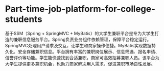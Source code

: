 # Part-time-job-platform-for-college-students
基于SSM（Spring + SpringMVC + MyBatis）的大学生兼职平台是专为大学生打造的兼职信息服务平台。Spring负责业务组件依赖管理，保障平台稳定运行。SpringMVC处理用户请求及交互，让学生和商家操作便捷。MyBatis实现数据持久化，安全存储兼职信息。平台拥有丰富的兼职岗位展示、信息筛选、报名申请、信誉评价等功能。学生能快速找到合适兼职，商家可高效招募兼职人员。该平台为大学生提供更多兼职机会，也助力商家解决用人需求，促进兼职市场良性发展。

